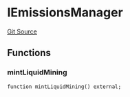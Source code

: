 # IEmissionsManager
[Git Source](https://github.com/VaporFi/liquid-staking/blob/4b4d0d561b5718174cc348f0e7fc8a94c51e2caa/src/interfaces/IEmissionsManager.sol)


## Functions
### mintLiquidMining


```solidity
function mintLiquidMining() external;
```

